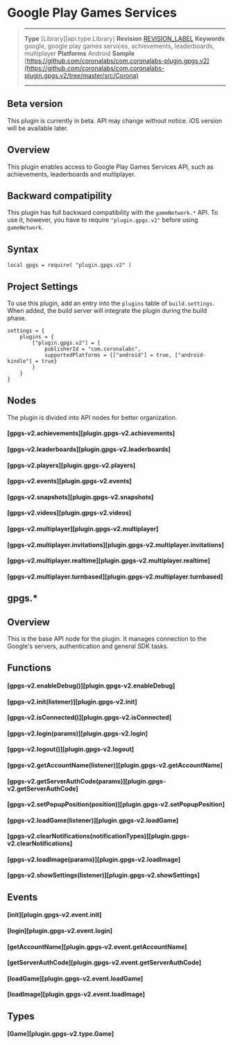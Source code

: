 # Google Play Games Services

> --------------------- ------------------------------------------------------------------------------------------
> __Type__              [Library][api.type.Library]
> __Revision__          [REVISION_LABEL](REVISION_URL)
> __Keywords__          google, google play games services, achievements, leaderboards, multiplayer
> __Platforms__         Android
> __Sample__            [https://github.com/coronalabs/com.coronalabs-plugin.gpgs.v2](https://github.com/coronalabs/com.coronalabs-plugin.gpgs.v2/tree/master/src/Corona)
> --------------------- ------------------------------------------------------------------------------------------

## Beta version

This plugin is currently in beta. API may change without notice.
iOS version will be available later.

## Overview

This plugin enables access to Google Play Games Services API, such as achievements, leaderboards and multiplayer.

## Backward compatipility

This plugin has full backward compatibility with the `gameNetwork.*` API. To use it, however, you have to require `"plugin.gpgs.v2"` before using `gameNetwork`.

## Syntax

	local gpgs = require( "plugin.gpgs.v2" )

## Project Settings

To use this plugin, add an entry into the `plugins` table of `build.settings`. When added, the build server will integrate the plugin during the build phase.

	settings = {
		plugins = {
			["plugin.gpgs.v2"] = {
				publisherId = "com.coronalabs",
				supportedPlatforms = {["android"] = true, ["android-kindle"] = true}
			}
		}
	}

## Nodes

The plugin is divided into API nodes for better organization.

#### [gpgs-v2.achievements][plugin.gpgs-v2.achievements]

#### [gpgs-v2.leaderboards][plugin.gpgs-v2.leaderboards]

#### [gpgs-v2.players][plugin.gpgs-v2.players]

#### [gpgs-v2.events][plugin.gpgs-v2.events]

#### [gpgs-v2.snapshots][plugin.gpgs-v2.snapshots]

#### [gpgs-v2.videos][plugin.gpgs-v2.videos]

#### [gpgs-v2.multiplayer][plugin.gpgs-v2.multiplayer]

#### [gpgs-v2.multiplayer.invitations][plugin.gpgs-v2.multiplayer.invitations]

#### [gpgs-v2.multiplayer.realtime][plugin.gpgs-v2.multiplayer.realtime]

#### [gpgs-v2.multiplayer.turnbased][plugin.gpgs-v2.multiplayer.turnbased]

## gpgs.*

## Overview

This is the base API node for the plugin. It manages connection to the Google's servers, authentication and general SDK tasks.

## Functions

#### [gpgs-v2.enableDebug()][plugin.gpgs-v2.enableDebug]

#### [gpgs-v2.init(listener)][plugin.gpgs-v2.init]

#### [gpgs-v2.isConnected()][plugin.gpgs-v2.isConnected]

#### [gpgs-v2.login(params)][plugin.gpgs-v2.login]

#### [gpgs-v2.logout()][plugin.gpgs-v2.logout]

#### [gpgs-v2.getAccountName(listener)][plugin.gpgs-v2.getAccountName]

#### [gpgs-v2.getServerAuthCode(params)][plugin.gpgs-v2.getServerAuthCode]

#### [gpgs-v2.setPopupPosition(position)][plugin.gpgs-v2.setPopupPosition]

#### [gpgs-v2.loadGame(listener)][plugin.gpgs-v2.loadGame]

#### [gpgs-v2.clearNotifications(notificationTypes)][plugin.gpgs-v2.clearNotifications]

#### [gpgs-v2.loadImage(params)][plugin.gpgs-v2.loadImage]

#### [gpgs-v2.showSettings(listener)][plugin.gpgs-v2.showSettings]

## Events

#### [init][plugin.gpgs-v2.event.init]

#### [login][plugin.gpgs-v2.event.login]

#### [getAccountName][plugin.gpgs-v2.event.getAccountName]

#### [getServerAuthCode][plugin.gpgs-v2.event.getServerAuthCode]

#### [loadGame][plugin.gpgs-v2.event.loadGame]

#### [loadImage][plugin.gpgs-v2.event.loadImage]

## Types

#### [Game][plugin.gpgs-v2.type.Game]
